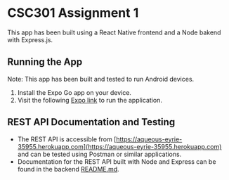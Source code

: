 # CSC301 Assignment 1
This app has been built using a React Native frontend and a Node bakend with Express.js.

## Running the App
Note: This app has been built and tested to run Android devices.
1. Install the Expo Go app on your device.
2. Visit the following [Expo link](https://expo.dev/@kerryzhu/frontend) to run the application.

## REST API Documentation and Testing
- The REST API is accessible from [https://aqueous-eyrie-35955.herokuapp.com](https://aqueous-eyrie-35955.herokuapp.com) and can be tested using Postman or similar applications.
- Documentation for the REST API built with Node and Express can be found in the backend [README.md](backend/README.md).